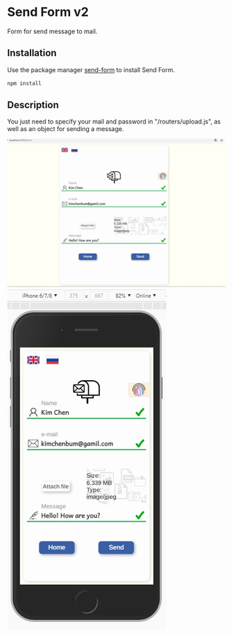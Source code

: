 # Send Form v2

Form for send message to mail.

## Installation

Use the package manager [send-form](https://github.com/devashtar/send-form-v2.git) to install Send Form.

```bash
npm install
```

## Description
You just need to specify your mail and password in "/routers/upload.js", as well as an object for sending a message.

![decstop](https://github.com/devashtar/send-form-v2/blob/main/desctop-app.jpg)
![mobile](https://github.com/devashtar/send-form-v2/blob/main/mobile-app.jpg)
